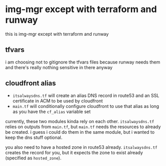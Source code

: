 # img-mgr except with terraform and runway

this is img-mgr except with terraform and runway

## tfvars

i am choosing not to gitignore the tfvars files because runway needs them and there's really nothing sensitive in there anyway

## cloudfront alias

- `itsalwaysdns.tf` will create an alias DNS record in route53 and an SSL certificate in ACM to be used by cloudfront
- `main.tf` will conditionally configure cloudfront to use that alias as long as you have the `cf_alias` variable set

currently, these two modules kinda rely on each other. `itsalwaysdns.tf` relies on outputs from `main.tf`, but `main.tf` needs the resources to already be created. i guess i could do them in the same module, but i wanted to keep the dns stuff optional.

you also need to have a hosted zone in route53 already. `itsalwaysdns.tf` creates the record for you, but it expects the zone to exist already (specified as `hosted_zone`).